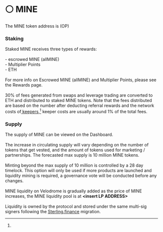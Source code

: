 # ⚪ MINE

The MINE token address is  (OP)

### **Staking**

Staked MINE receives three types of rewards:\
\
\- escrowed MINE (allMINE)\
\- Multiplier Points\
\- ETH \
\
For more info on Escrowed MINE (allMINE) and Multiplier Points, please see the Rewards page.\
\
30% of fees generated from swaps and leverage trading are converted to ETH and distributed to staked MINE tokens. Note that the fees distributed are based on the number after deducting referral rewards and the network costs of[ keepers,](#user-content-fn-1)[^1] keeper costs are usually around 1% of the total fees.

### Supply

The supply of MINE can be viewed on the Dashboard.\
\
The increase in circulating supply will vary depending on the number of tokens that get vested, and the amount of tokens used for marketing / partnerships. The forecasted max supply is 10 million MINE tokens.\
\
Minting beyond the max supply of 10 million is controlled by a 28 day timelock. This option will only be used if more products are launched and liquidity mining is required, a governance vote will be conducted before any changes.\
\
MINE liquidity on Velodrome is gradually added as the price of MINE increases, the MINE liquidity pool is at **\<insert LP ADDRESS>**\
\
Liquidity is owned by the protocol and stored under the same multi-sig signers following the [Sterling.finance](https://sterling.finance/) migration.

[^1]: 
